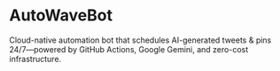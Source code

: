 # AutoWaveBot
Cloud-native automation bot that schedules AI-generated tweets &amp; pins 24/7—powered by GitHub Actions, Google Gemini, and zero-cost infrastructure.
